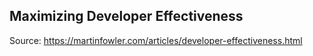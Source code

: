## Maximizing Developer Effectiveness

Source: https://martinfowler.com/articles/developer-effectiveness.html

